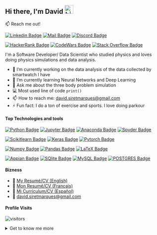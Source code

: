 
<!--
**DavidSiretMarques/DavidSiretMarques** is a ✨ _special_ ✨ repository because its `README.md` (this file) appears on your GitHub profile.

Here are some ideas to get you started:

- 🔭 I’m currently working on ...
- 🌱 I’m currently learning ...
- 👯 I’m looking to collaborate on ...
- 🤔 I’m looking for help with ...
- 💬 Ask me about ...
- 📫 How to reach me: ...
- 😄 Pronouns: ...
- ⚡ Fun fact: ...

<!-- Link to get the color of different technologies for the badges: https://simpleicons.org/ -->

<!--
<div align="center">
<img src="https://raw.githubusercontent.com/DavidSiretMarques/DavidSiretMarques/main/headergitdark.gif#gh-dark-mode-only" align="center" height="325" />
<img src="https://raw.githubusercontent.com/DavidSiretMarques/DavidSiretMarques/main/headergitlight.gif#gh-light-mode-only" align="center" height="325" />
</div>

-->

## Hi there, I'm David <img src="https://user-images.githubusercontent.com/1303154/88677602-1635ba80-d120-11ea-84d8-d263ba5fc3c0.gif" width="28px" alt="hi">


:mailbox: Reach me out!

[![Linkedin Badge](https://img.shields.io/badge/David-Marqués-0e76a8?style=flat&labelColor=0e76a8&logo=linkedin&logoColor=white)](https://www.linkedin.com/in/david-marques-garcia-18ba30138/)
[![Mail Badge](https://img.shields.io/badge/david.siretmarques@gmail.com-EA4335?style=flat&labelColor=EA4335&logo=gmail&logoColor=white)](mailto:david.siretmarques@gmail.com)
[![Discord Badge](https://img.shields.io/badge/ThorPedo-7289DA?style=flat&labelColor=7289DA&logo=discord&logoColor=white)](https://discordapp.com/users/396032316935503872)


[![HackerRank Badge](https://img.shields.io/badge/David-Siret-00EA64?style=flat&labelColor=00EA64&logo=hackerrank&logoColor=white)](https://www.hackerrank.com/david_siretmarq1)
[![CodeWars Badge](https://img.shields.io/badge/ThorPedo-B1361E?style=flat&labelColor=B1361E&logo=codewars&logoColor=white)](https://www.codewars.com/users/Thor-Pedo)
[![Stack Overflow Badge](https://img.shields.io/badge/David-Siret-F58025?style=flat&labelColor=F58025&logo=stackoverflow&logoColor=white)](https://stackoverflow.com/users/21404794/david-siret-marqu%c3%a9s)



I'm a Software Developer/ Data Scientist who studied physics and loves doing physics simulations and data analysis.

- 🔭 I’m currently working on the data analysis of the data collected by smartwatch I have
- 🌱 I’m currently learning Neural Networks and Deep Learning
- 💬 Ask me about the three body problem simulation
- 💻 Most used line of code `print()`
- 📫 How to reach me: david.siretmarques@gmail.com
- ⚡ Fun fact: I do a ton of exercise and sports. I love doing parkour


#### Top Technologies and tools

[![Python Badge](https://img.shields.io/badge/-Python-3776AB?style=flat&labelColor=black&logo=python&logoColor=white)](#)
[![Jupyter Badge](https://img.shields.io/badge/-Jupyter-F37626?style=flat&labelColor=black&logo=jupyter&logoColor=white)](#)
[![Anaconda Badge](https://img.shields.io/badge/-Anaconda-44A833?style=flat&labelColor=black&logo=anaconda&logoColor=white)](#) 
[![Spyder Badge](https://img.shields.io/badge/-Spyder-FF0000?style=flat&labelColor=black&logo=spyderide&logoColor=white)](#) 

[![Scikitlearn Badge](https://img.shields.io/badge/Scikit_Learn-F7931E?style=flat&labelColor=black&logo=scikit-learn&logoColor=white)](#)
[![Keras Badge](https://img.shields.io/badge/Keras-D00000?style=flat&labelColor=black&logo=keras&logoColor=white)](#)
[![Pytorch Badge](https://img.shields.io/badge/PyTorch-EE4C2C?style=flat&labelColor=black&logo=pytorch&logoColor=white)](#)

[![Numpy Badge](https://img.shields.io/badge/-Numpy-013243?style=flat&labelColor=black&logo=numpy&logoColor=white)](#)
[![Pandas Badge](https://img.shields.io/badge/-Pandas-150458?style=flat&labelColor=black&logo=pandas&logoColor=white)](#) 
[![LaTeX Badge](https://img.shields.io/badge/-LaTeX-008080?style=flat&labelColor=black&logo=latex&logoColor=white)](#)


[![Appian Badge](https://img.shields.io/badge/-Appian-2322F0?style=flat&labelColor=black&logo=Appian&logoColor=white)](#) 
[![SQlite Badge](https://img.shields.io/badge/-SQlite-003B57?style=flat&labelColor=black&logo=SQLite&logoColor=white)](#) 
[![MySQL Badge](https://img.shields.io/badge/-MySQL-4479A1?style=flat&labelColor=black&logo=MySQL&logoColor=white)](#) 
[![POSTGRES Badge](https://img.shields.io/badge/-Postgres-4169E1?style=flat&labelColor=black&logo=PostgreSQL&logoColor=white)](#) 


#### Bizness
- :paperclip: [My Resumé/CV (English)](https://github.com/DavidSiretMarques/DavidSiretMarques/blob/main/CV/CV-En-SW-Full.pdf)
- :paperclip: [Mon Resumé/CV (Français)](https://github.com/DavidSiretMarques/DavidSiretMarques/blob/main/CV/CV-Fra-SW-Full.pdf)
- :paperclip: [Mi Currículum/CV (Español)](https://github.com/DavidSiretMarques/DavidSiretMarques/blob/main/CV/CV-Spa-SW-Full.pdf)
- :email: david.siretmarques@gmail.com

#### Profile Visits 

![visitors](https://visitor-badge.glitch.me/badge?page_id=DavidSiretMarques.DavidSiretMarques)

<details>
	<summary>
    	Get to know me more
    </summary>

I enjoy a lot learning new ways to program so I can progress more as a software developer and data scientist. Usually I tend to make small projects to test my new skills.

#### Git hub Stats
[![GitHub stats](https://github-readme-stats.vercel.app/api?username=DavidSiretMarques&count_private=true&hide=prs&show_icons=true&theme=transparent)](https://github.com/anuraghazra/github-readme-stats)
  
[![Top Langs](https://github-readme-stats.vercel.app/api/top-langs/?username=DavidSiretMarques&size_weight=0.5&count_weight=0.5&layout=compact&theme=transparent)](https://github.com/anuraghazra/github-readme-stats)

</details>


